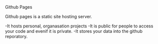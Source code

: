 ﻿Github Pages

Github pages is a static site hosting server.

-It hosts personal, organasation projects
-It is public for people to access your code and evenif it is private.
-It stores your data into the github reporatory.

